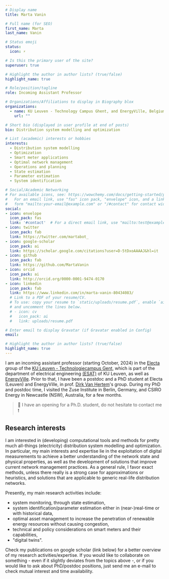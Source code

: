 ```yaml
---
# Display name
title: Marta Vanin

# Full name (for SEO)
first_name: Marta
last_name: Vanin

# Status emoji
status:
  icon: ⚡️

# Is this the primary user of the site?
superuser: true

# Highlight the author in author lists? (true/false)
highlight_name: true

# Role/position/tagline
role: Incoming Assistant Professor

# Organizations/Affiliations to display in Biography blox
organizations:
  - name: KU Leuven - Technology Campus Ghent, and EnergyVille, Belgium
    url: ""

# Short bio (displayed in user profile at end of posts)
bio: Distribution system modelling and optimization

# List (academic) interests or hobbies
interests:
  - Distribution system modelling
  - Optimization
  - Smart meter applications
  - Optimal network management
  - Operations and planning
  - State estimation
  - Parameter estimation
  - System identification

# Social/Academic Networking
# For available icons, see: https://wowchemy.com/docs/getting-started/page-builder/#icons
#   For an email link, use "fas" icon pack, "envelope" icon, and a link in the
#   form "mailto:your-email@example.com" or "/#contact" for contact widget.
social:
- icon: envelope
  icon_pack: fas
  link: '#contact'  # For a direct email link, use "mailto:test@example.org".
- icon: twitter
  icon_pack: fab
  link: https://twitter.com/martabot_
- icon: google-scholar
  icon_pack: ai
  link: https://scholar.google.com/citations?user=D-5tDxoAAAAJ&hl=it
- icon: github
  icon_pack: fab
  link: https://github.com/MartaVanin
- icon: orcid
  icon_pack: ai
  link: http://orcid.org/0000-0001-9474-0170
- icon: linkedin
  icon_pack: fab
  link: https://www.linkedin.com/in/marta-vanin-80434083/
  # Link to a PDF of your resume/CV.
  # To use: copy your resume to `static/uploads/resume.pdf`, enable `ai` icons in `params.yaml`,
  # and uncomment the lines below.
  # - icon: cv
  #   icon_pack: ai
  #   link: uploads/resume.pdf

# Enter email to display Gravatar (if Gravatar enabled in Config)
email:

# Highlight the author in author lists? (true/false)
highlight_name: true
---
```


I am an incoming assistant professor (starting October, 2024) in the [Electa](https://www.esat.kuleuven.be/electa) group of the [KU Leuven - Technologiecampus Gent](https://www.kuleuven.be/gent/industrieel-ingenieur), which is part of the department of electrical engineering [(ESAT)](https://www.esat.kuleuven.be) of KU Leuven, as well as [EnergyVille](https://energyville.be/). Prior to that, I have been a postdoc and a PhD student at Electa (Leuven) and EnergyVille, in prof. [Dirk Van Hertem](https://www.esat.kuleuven.be/electa/professors/00043846)'s group. During my PhD and postdoc time, I visited the Zuse Institute in Berlin, Germany, and CSIRO Energy in Newcastle (NSW), Australia, for a few months.

> :loudspeaker: I have an opening for a Ph.D. student, do not hesitate to contact me ❗

## Research interests

I am interested in (developing) computational tools and methods for pretty much all-things (electricity) distribution system modelling and optimization. In particular, my main interests and expertise lie in the exploitation of digital measurements to achieve a better understanding of the network state and physical properties, as well as the development of solutions that improve current network management practices. As a general rule, I favor exact methods, unless there really is a strong case for approximations or heuristics, and solutions that are applicable to generic real-life distribution networks.

Presently, my main research activities include: 
- system monitoring, through state estimation, 
- system identification/parameter estimation either in (near-)real-time or with historical data,
- optimal asset management to increase the penetration of renewable energy resources without causing congestion,
- technical and policy considerations on smart meters and their capabilities,
- "digital twins".

Check my publications on google scholar (link below) for a better overview of my research activities/expertise.
If you would like to collaborate on something - even if it slightly deviates from the topics above -, or if you would like to ask about PhD/postdoc positions, just send me an e-mail to check mutual interest and time availability.